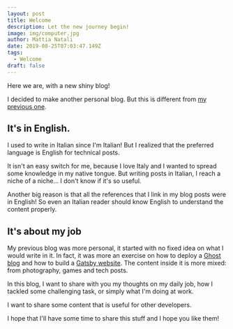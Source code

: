 ```yaml
---
layout: post
title: Welcome
description: Let the new journey begin!
image: img/computer.jpg
author: Mattia Natali
date: 2019-08-25T07:03:47.149Z
tags: 
  - Welcome
draft: false
---
```


Here we are, with a new shiny blog!

I decided to make another personal blog. But this is different from [my previous one](https://www.mattianatali.it).

## It's in English.

I used to write in Italian since I'm Italian! But I realized that the preferred language is English for technical posts.

It isn't an easy switch for me, because I love Italy and I wanted to spread some knowledge in my native tongue. But writing posts in Italian, I reach a niche of a niche... I don't know if it's so useful.

Another big reason is that all the references that I link in my blog posts were in English! So even an Italian reader should know English to understand the content properly.

## It's about my job

My previous blog was more personal, it started with no fixed idea on what I would write in it. In fact, it was more an exercise on how to deploy a [Ghost blog](https://ghost.org/) and how to build a [Gatsby website](https://www.gatsbyjs.org/). The content inside it is more mixed: from photography, games and tech posts.

In this blog, I want to share with you my thoughts on my daily job, how I tackled some challenging task, or simply what I'm doing at work.

I want to share some content that is useful for other developers.

I hope that I'll have some time to share this stuff and I hope you like them!